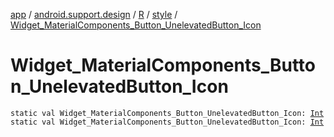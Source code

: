 [app](../../../index.md) / [android.support.design](../../index.md) / [R](../index.md) / [style](index.md) / [Widget_MaterialComponents_Button_UnelevatedButton_Icon](./-widget_-material-components_-button_-unelevated-button_-icon.md)

# Widget_MaterialComponents_Button_UnelevatedButton_Icon

`static val Widget_MaterialComponents_Button_UnelevatedButton_Icon: `[`Int`](https://kotlinlang.org/api/latest/jvm/stdlib/kotlin/-int/index.html)
`static val Widget_MaterialComponents_Button_UnelevatedButton_Icon: `[`Int`](https://kotlinlang.org/api/latest/jvm/stdlib/kotlin/-int/index.html)